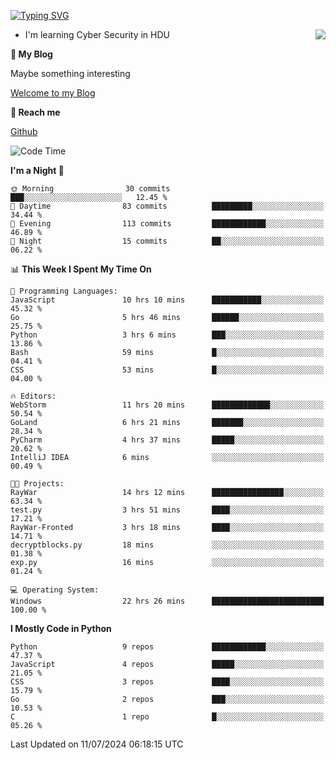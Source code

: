 [![Typing SVG](https://readme-typing-svg.herokuapp.com?font=Fira+Code&pause=1000&random=false&width=450&height=60&lines=Hello+%F0%9F%91%8B%F0%9F%8F%BB;I'm+JBNRZ)](https://git.io/typing-svg)

<a href="#">
  <img align="right" src="https://github-readme-stats.vercel.app/api?username=JBNRZ&show_icons=true&bg_color=15,f2f7fd,E0EAFC" />
</a>

- I'm learning Cyber Security in HDU

 **🌱 My Blog**

Maybe something interesting

[Welcome to my Blog](https://jbnrz.com.cn/)

 **💬 Reach me** 

[Github](https://github.com/JBNRZ)


<!--START_SECTION:waka-->
![Code Time](http://img.shields.io/badge/Code%20Time-589%20hrs%2036%20mins-blue)

**I'm a Night 🦉** 

```text
🌞 Morning                30 commits          ███░░░░░░░░░░░░░░░░░░░░░░   12.45 % 
🌆 Daytime                83 commits          █████████░░░░░░░░░░░░░░░░   34.44 % 
🌃 Evening                113 commits         ████████████░░░░░░░░░░░░░   46.89 % 
🌙 Night                  15 commits          ██░░░░░░░░░░░░░░░░░░░░░░░   06.22 % 
```


📊 **This Week I Spent My Time On** 

```text
💬 Programming Languages: 
JavaScript               10 hrs 10 mins      ███████████░░░░░░░░░░░░░░   45.32 % 
Go                       5 hrs 46 mins       ██████░░░░░░░░░░░░░░░░░░░   25.75 % 
Python                   3 hrs 6 mins        ███░░░░░░░░░░░░░░░░░░░░░░   13.86 % 
Bash                     59 mins             █░░░░░░░░░░░░░░░░░░░░░░░░   04.41 % 
CSS                      53 mins             █░░░░░░░░░░░░░░░░░░░░░░░░   04.00 % 

🔥 Editors: 
WebStorm                 11 hrs 20 mins      █████████████░░░░░░░░░░░░   50.54 % 
GoLand                   6 hrs 21 mins       ███████░░░░░░░░░░░░░░░░░░   28.34 % 
PyCharm                  4 hrs 37 mins       █████░░░░░░░░░░░░░░░░░░░░   20.62 % 
IntelliJ IDEA            6 mins              ░░░░░░░░░░░░░░░░░░░░░░░░░   00.49 % 

🐱‍💻 Projects: 
RayWar                   14 hrs 12 mins      ████████████████░░░░░░░░░   63.34 % 
test.py                  3 hrs 51 mins       ████░░░░░░░░░░░░░░░░░░░░░   17.21 % 
RayWar-Fronted           3 hrs 18 mins       ████░░░░░░░░░░░░░░░░░░░░░   14.71 % 
decryptblocks.py         18 mins             ░░░░░░░░░░░░░░░░░░░░░░░░░   01.38 % 
exp.py                   16 mins             ░░░░░░░░░░░░░░░░░░░░░░░░░   01.24 % 

💻 Operating System: 
Windows                  22 hrs 26 mins      █████████████████████████   100.00 % 
```

**I Mostly Code in Python** 

```text
Python                   9 repos             ████████████░░░░░░░░░░░░░   47.37 % 
JavaScript               4 repos             █████░░░░░░░░░░░░░░░░░░░░   21.05 % 
CSS                      3 repos             ████░░░░░░░░░░░░░░░░░░░░░   15.79 % 
Go                       2 repos             ███░░░░░░░░░░░░░░░░░░░░░░   10.53 % 
C                        1 repo              █░░░░░░░░░░░░░░░░░░░░░░░░   05.26 % 
```




 Last Updated on 11/07/2024 06:18:15 UTC
<!--END_SECTION:waka-->
